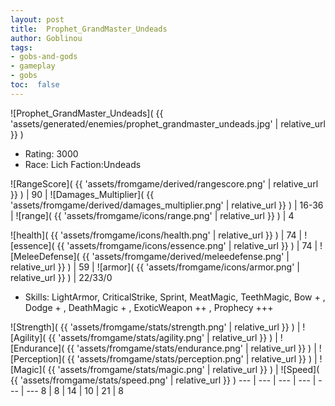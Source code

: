 ```yaml
---
layout: post
title:  Prophet_GrandMaster_Undeads
author: Goblinou
tags:
- gobs-and-gods
- gameplay
- gobs
toc:  false
---
```


![Prophet_GrandMaster_Undeads]( {{ 'assets/generated/enemies/prophet_grandmaster_undeads.jpg' | relative_url }} )
- Rating: 3000
- Race: Lich  Faction:Undeads

![RangeScore]( {{ 'assets/fromgame/derived/rangescore.png' | relative_url }} ) | 90 | ![Damages_Multiplier]( {{ 'assets/fromgame/derived/damages_multiplier.png' | relative_url }} ) | 16-36 | ![range]( {{ 'assets/fromgame/icons/range.png' | relative_url }} ) | 4


![health]( {{ 'assets/fromgame/icons/health.png' | relative_url }} ) | 74 | ![essence]( {{ 'assets/fromgame/icons/essence.png' | relative_url }} ) | 74 | ![MeleeDefense]( {{ 'assets/fromgame/derived/meleedefense.png' | relative_url }} ) | 59 | ![armor]( {{ 'assets/fromgame/icons/armor.png' | relative_url }} ) | 22/33/0

* Skills: LightArmor, CriticalStrike, Sprint, MeatMagic, TeethMagic, Bow + , Dodge + , DeathMagic + , ExoticWeapon ++ , Prophecy +++ 

![Strength]( {{ 'assets/fromgame/stats/strength.png' | relative_url }} ) | ![Agility]( {{ 'assets/fromgame/stats/agility.png' | relative_url }} ) | ![Endurance]( {{ 'assets/fromgame/stats/endurance.png' | relative_url }} ) | ![Perception]( {{ 'assets/fromgame/stats/perception.png' | relative_url }} ) | ![Magic]( {{ 'assets/fromgame/stats/magic.png' | relative_url }} ) | ![Speed]( {{ 'assets/fromgame/stats/speed.png' | relative_url }} )
--- | --- | --- | --- | --- | ---
8 | 8 | 14 | 10 | 21 | 8
